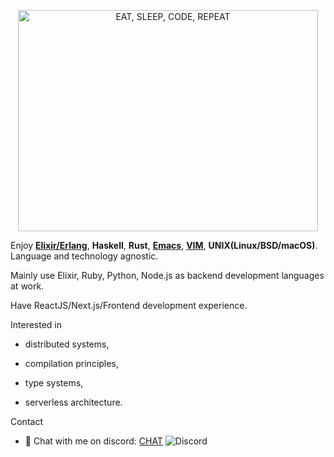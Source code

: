 <!-- ![EAT, SLEEP, CODE, REPEAT](https://media.giphy.com/media/A06UFEx8jxEwU/giphy.gif) -->

<p align="center">
  <img src="https://media.giphy.com/media/A06UFEx8jxEwU/giphy.gif" alt="EAT, SLEEP, CODE, REPEAT" style="width:480px;height:354px">
</p>

Enjoy __[Elixir/Erlang](https://github.com/e8t-elixir)__, __Haskell__, __Rust__, __[Emacs](https://github.com/e8t-arena/emacs.pl)__, __[VIM](https://github.com/e8t-arena/vim.pl)__, __UNIX(Linux/BSD/macOS)__. Language and technology agnostic.

Mainly use Elixir, Ruby, Python, Node.js as backend development languages at work.

Have ReactJS/Next.js/Frontend development experience.

Interested in 

  - distributed systems, 

  - compilation principles, 

  - type systems, 
  
  - serverless architecture.

Contact

- 💬 Chat with me on discord: [CHAT](https://discord.gg/6tNNu8Y) ![Discord](https://img.shields.io/discord/746436320494223440?style=flat-square)



<!--
**supeterlau/supeterlau** is a ✨ _special_ ✨ repository because its `README.md` (this file) appears on your GitHub profile.

Here are some ideas to get you started:

- 🔭 I’m currently working on ...
- 🌱 I’m currently learning ...
- 👯 I’m looking to collaborate on ...
- 🤔 I’m looking for help with ...
- 💬 Ask me about ...
- 📫 How to reach me: ...
- 😄 Pronouns: ...
- ⚡ Fun fact: ...

https://raw.githubusercontent.com/codeSTACKr/codeSTACKr/master/README.md
-->
